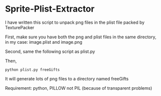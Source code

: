 # Sprite-Plist-Extractor
I have written this script to unpack png files in the plist file packed by TexturePacker

First, make sure you have both the png and plist files in the same directory, in my case: image.plist and image.png

Second, same the following script as plist.py

Then, 
```
python plist.py freeGifts
```

It will generate lots of png files to a directory named freeGifts

Requirement: python, PILLOW not PIL (because of transparent problems)
